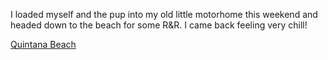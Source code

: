 I loaded myself and the pup into my old little motorhome this weekend and headed down to the beach for some R&R. I came back feeling very chill!

[Quintana Beach](/places/quintana/#june-2024)